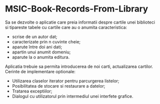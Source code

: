 # MSIC-Book-Records-From-Library

Sa se dezvolte o aplicatie care preia informatii despre cartile unei biblioteci si tipareste tabele cu cartile care au o anumita caracteristica: 
* scrise de un autor dat; 
* caracterizate prin n cuvinte cheie; 
* aparute între doi ani dati; 
* apartin unui anumit domeniu; 
* aparute la o anumita editura.  

Aplicatia trebuie sa permita introducerea de noi carti, actualizarea cartilor. Cerinte de implementare optionale: 
* Utilizarea claselor iterator pentru parcurgerea listelor; 
* Posibilitatea de stocare si restaurare a datelor;  
* Tratarea exceptiilor; 
* Dialogul cu utilizatorul prin intermediul unei interfete grafice.
